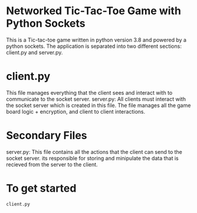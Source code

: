 # Networked Tic-Tac-Toe Game with Python Sockets

This is a Tic-tac-toe game written in python version 3.8 and powered by a python sockets. The application is separated into two different sections: client.py and server.py.

# client.py
This file manages everything that the client sees and interact with to communicate to the socket server. server.py: All clients must interact with the socket server which is created in this file. The file manages all the game board logic + encryption, and client to client interactions.

# Secondary Files
server.py: This file contains all the actions that the client can send to the socket server. its responsible for storing and minipulate the data that is recieved from the server to the client.

# To get started

```
client.py
```
